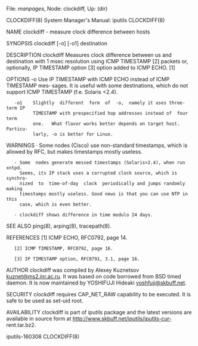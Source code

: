 File: *manpages*,  Node: clockdiff,  Up: (dir)

CLOCKDIFF(8)           System Manager's Manual: iputils           CLOCKDIFF(8)



NAME
       clockdiff - measure clock difference between hosts

SYNOPSIS
       clockdiff [-o] [-o1] destination


DESCRIPTION
       clockdiff  Measures  clock difference between us and destination with 1
       msec resolution using ICMP TIMESTAMP [2]  packets  or,  optionally,  IP
       TIMESTAMP option [3] option added to ICMP ECHO.  [1]

OPTIONS
       -o     Use  IP  TIMESTAMP with ICMP ECHO instead of ICMP TIMESTAMP mes‐
              sages. It is useful with some destinations, which do not support
              ICMP TIMESTAMP (f.e. Solaris <2.4).

       -o1    Slightly  different  form  of  -o,  namely it uses three-term IP
              TIMESTAMP with prespecified hop addresses instead of  four  term
              one.   What flavor works better depends on target host. Particu‐
              larly, -o is better for Linux.

WARNINGS
       · Some nodes (Cisco) use non-standard timestamps, which is  allowed  by
         RFC, but makes timestamps mostly useless.

       · Some  nodes generate messed timestamps (Solaris>2.4), when run xntpd.
         Seems, its IP stack uses a corrupted clock source, which is  synchro‐
         nized  to  time-of-day  clock  periodically and jumps randomly making
         timestamps mostly useless. Good news is that you can use NTP in  this
         case, which is even better.

       · clockdiff shows difference in time modulo 24 days.

SEE ALSO
       ping(8), arping(8), tracepath(8).

REFERENCES
       [1] ICMP ECHO, RFC0792, page 14.

       [2] ICMP TIMESTAMP, RFC0792, page 16.

       [3] IP TIMESTAMP option, RFC0791, 3.1, page 16.

AUTHOR
       clockdiff  was  compiled by Alexey Kuznetsov <kuznet@ms2.inr.ac.ru>. It
       was based on code borrowed from BSD timed daemon.  It is now maintained
       by YOSHIFUJI Hideaki <yoshfuji@skbuff.net>.

SECURITY
       clockdiff requires CAP_NET_RAW capability to be executed. It is safe to
       be used as set-uid root.

AVAILABILITY
       clockdiff is part of  iputils  package  and  the  latest  versions  are
       available  in source form at http://www.skbuff.net/iputils/iputils-cur‐
       rent.tar.bz2.



iputils-160308                                                    CLOCKDIFF(8)
